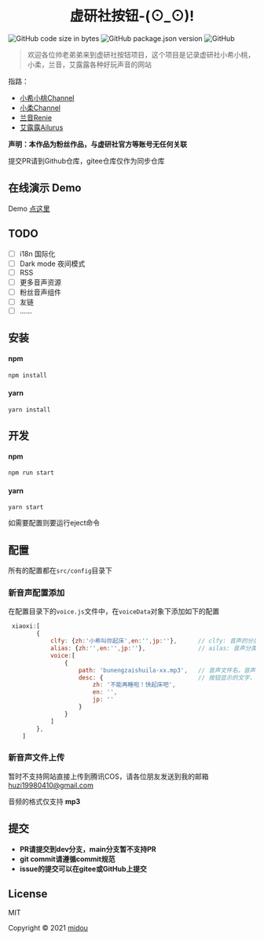 # <center>虚研社按钮-(⊙_⊙)!</center>

![GitHub code size in bytes](https://img.shields.io/github/languages/code-size/MIMONATCH/xuyanshe-voice-button?style=flat-square) ![GitHub package.json version](https://img.shields.io/github/package-json/v/MIMONATCH/xuyanshe-voice-button?style=flat-square) ![GitHub](https://img.shields.io/github/license/MIMONATCH/xuyanshe-voice-button?style=flat-square) 

> 欢迎各位帅老弟弟来到虚研社按钮项目，这个项目是记录虚研社小希小桃，小柔，兰音，艾露露各种好玩声音的网站

指路：

- [小希小桃Channel](https://space.bilibili.com/5563350)
- [小柔Channel](https://space.bilibili.com/1734978373)
- [兰音Renie](https://space.bilibili.com/698029620)
- [艾露露Ailurus](https://space.bilibili.com/1501380958)

**声明：本作品为粉丝作品，与虚研社官方等账号无任何关联**

提交PR请到Github仓库，gitee仓库仅作为同步仓库

## 在线演示 Demo

Demo [点这里](https://xynbtn.gitee.io)

## TODO

- [ ] i18n 国际化
- [ ] Dark mode 夜间模式
- [ ] RSS
- [ ] 更多音声资源
- [ ] 粉丝音声组件
- [ ] 友链
- [ ] ……

## 安装

#### npm

```sh
npm install
```

#### yarn

```
yarn install
```

## 开发

#### npm

```sh
npm run start
```

#### yarn

```
yarn start
```

如需要配置则要运行eject命令

## 配置

所有的配置都在`src/config`目录下

### 新音声配置添加

在配置目录下的`voice.js`文件中，在`voiceData`对象下添加如下的配置

```js
 xiaoxi:[
        {
            clfy: {zh:'小希叫你起床',en:'',jp:''},      // clfy: 音声的分类
            alias: {zh:'',en:'',jp:''},				  // ailas: 音声分类信息整活解释
            voice:[
                {
                    path: 'bunengzaishuila-xx.mp3',   // 音声文件名，音声的完整路径会根据siteInfo配置中的cloud字段自动拼装
                    desc: {     					  // 按钮显示的文字，根据i18n，需要三种语言
                        zh: '不能再睡啦！快起床吧',
                        en: '',
                        jp: ''
                    }
                }
            ]
        },
    ]
```

### 新音声文件上传

暂时不支持网站直接上传到腾讯COS，请各位朋友发送到我的邮箱 huzi19980410@gmail.com

音频的格式仅支持 **mp3**

## 提交

- **PR请提交到dev分支，main分支暂不支持PR**
- **git commit请遵循commit规范**
- **issue的提交可以在gitee或GitHub上提交**

## License

MIT

Copyright © 2021 [midou](https://github.com/MIMONATCH)

